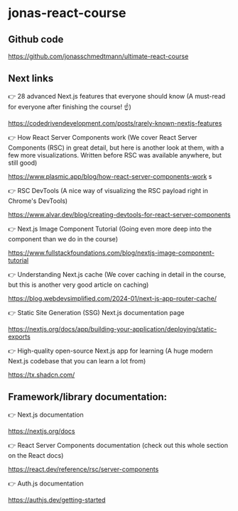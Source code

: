 # jonas-react-course

## Github code

https://github.com/jonasschmedtmann/ultimate-react-course

## Next links

👉 28 advanced Next.js features that everyone should know (A must-read for everyone after finishing the course! ☝️)

https://codedrivendevelopment.com/posts/rarely-known-nextjs-features

👉 How React Server Components work (We cover React Server Components (RSC) in great detail, but here is another look at them, with a few more visualizations. Written before RSC was available anywhere, but still good)

https://www.plasmic.app/blog/how-react-server-components-work
s

👉 RSC DevTools (A nice way of visualizing the RSC payload right in Chrome's DevTools)

https://www.alvar.dev/blog/creating-devtools-for-react-server-components

👉 Next.js Image Component Tutorial (Going even more deep into the <Image /> component than we do in the course)

https://www.fullstackfoundations.com/blog/nextjs-image-component-tutorial

👉 Understanding Next.js cache (We cover caching in detail in the course, but this is another very good article on caching)

https://blog.webdevsimplified.com/2024-01/next-js-app-router-cache/

👉 Static Site Generation (SSG) Next.js documentation page

https://nextjs.org/docs/app/building-your-application/deploying/static-exports

👉 High-quality open-source Next.js app for learning (A huge modern Next.js codebase that you can learn a lot from)

https://tx.shadcn.com/

## Framework/library documentation:

👉 Next.js documentation

https://nextjs.org/docs

👉 React Server Components documentation (check out this whole section on the React docs)

https://react.dev/reference/rsc/server-components

👉 Auth.js documentation

https://authjs.dev/getting-started
